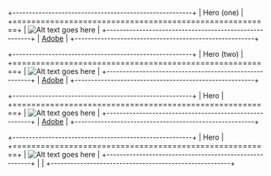 +-------------------------------------------------------+
| Hero (one)                                            |
+=======================================================+
| ![Alt text goes here][image0]                         |
+-------------------------------------------------------+
| [Adobe](http://www.adobe.com)                         |
+-------------------------------------------------------+

+-------------------------------------------------------+
| Hero (two)                                            |
+=======================================================+
| ![Alt text goes here][image0]                         |
+-------------------------------------------------------+
| [Adobe](http://www.adobe.com)                         |
+-------------------------------------------------------+

+-------------------------------------------------------+
| Hero                                                  |
+=======================================================+
| ![Alt text goes here][image0]                         |
+-------------------------------------------------------+
| [Adobe](http://www.adobe.com)                         |
+-------------------------------------------------------+

+-------------------------------------------------------+
| Hero                                                  |
+=======================================================+
| ![Alt text goes here][image0]                         |
+-------------------------------------------------------+
| [](http://www.adobe.com)                              |
+-------------------------------------------------------+

[image0]: https://localhost/image.jpg
